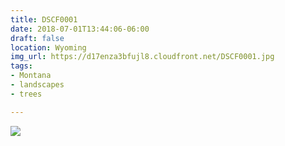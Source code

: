 ```yaml
---
title: DSCF0001
date: 2018-07-01T13:44:06-06:00
draft: false
location: Wyoming
img_url: https://d17enza3bfujl8.cloudfront.net/DSCF0001.jpg
tags:
- Montana
- landscapes
- trees

---
```


![](https://d17enza3bfujl8.cloudfront.net/DSCF0001.jpg)

